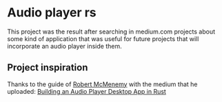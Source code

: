 # Audio player rs

This project was the result after searching in medium.com projects about some kind of application that was useful for future projects that will incorporate an audio player inside them.

## Project inspiration

Thanks to the guide of [Robert McMenemy](https://medium.com/@rabmcmenemy) with the medium that he uploaded: [Building an Audio Player Desktop App in Rust](https://medium.com/@rabmcmenemy/building-an-audio-player-desktop-app-in-rust-4642234b0797)
